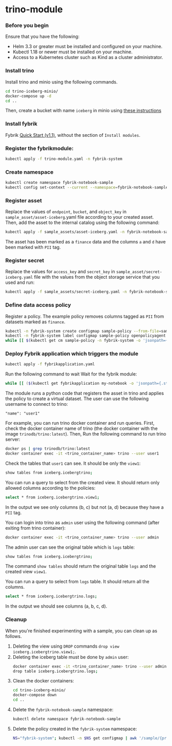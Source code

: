 # trino-module

### Before you begin
Ensure that you have the following:

- Helm 3.3 or greater must be installed and configured on your machine.
- Kubectl 1.18 or newer must be installed on your machine.
- Access to a Kubernetes cluster such as Kind as a cluster administrator.

### Install trino
Install trino and minio using the following commands.
```bash
cd trino-iceberg-minio/
docker-compose up -d
cd ..
```
Then, create a bucket with name `iceberg` in minio using [these instructions](https://github.com/bitsondatadev/trino-getting-started/tree/main/hive/trino-minio#create-bucket-in-minio)

### Install fybrik
Fybrik [Quick Start (v1.1)](https://fybrik.io/v1.1/get-started/quickstart/), without the section of `Install modules`.

### Register the fybrikmodule:
```bash
kubectl apply -f trino-module.yaml -n fybrik-system
```

### Create namespace
```bash
kubectl create namespace fybrik-notebook-sample
kubectl config set-context --current --namespace=fybrik-notebook-sample
```

### Register asset
Replace the values of `endpoint`, `bucket`, and `object_key` in `sample_asset/asset-iceberg`.yaml file according to your created asset. Then, add the asset to the internal catalog using the following command:
```bash
kubectl apply -f sample_assets/asset-iceberg.yaml -n fybrik-notebook-sample
```
The asset has been marked as a `finance` data and the columns `a` and `d` have been marked with `PII` tag.

### Register secret
Replace the values for `access_key` and `secret_key` in `sample_asset/secret-iceberg.yaml` file with the values from the object storage service that you used and run:
```bash
kubectl apply -f sample_assets/secret-iceberg.yaml -n fybrik-notebook-sample
```

### Define data access policy
Register a policy. The example policy removes columns tagged as `PII` from datasets marked as `finance`.
```bash
kubectl -n fybrik-system create configmap sample-policy --from-file=sample_assets/sample-policy.rego
kubectl -n fybrik-system label configmap sample-policy openpolicyagent.org/policy=rego
while [[ $(kubectl get cm sample-policy -n fybrik-system -o 'jsonpath={.metadata.annotations.openpolicyagent\.org/policy-status}') != '{"status":"ok"}' ]]; do echo "waiting for policy to be applied" && sleep 5; done
```

### Deploy Fybrik application which triggers the module
```bash
kubectl apply -f fybrikapplication.yaml
```
Run the following command to wait Wait for the fybrik module:
```bash
while [[ ($(kubectl get fybrikapplication my-notebook -o 'jsonpath={.status.ready}') != "true") || ($(kubectl get jobs my-notebook-fybrik-notebook-sample-trino-module -n fybrik-blueprints -o 'jsonpath={.status.conditions[0].type}') != "Complete") ]]; do echo "waiting for FybrikApplication" && sleep 5; done
```

The module runs a python code that registers the asset in trino and applies the policy to create a virtual dataset. The user can use the following username to connect to trino:

    "name": "user1"

For example, you can run trino docker container and run queries. First, check the docker container name of trino (the docker container with the image `trinodb/trino:latest`). Then, Run the following command to run trino server:
```bash
docker ps | grep trinodb/trino:latest
docker container exec -it <trino_container_name> trino --user user1
```
Check the tables that `user1` can see. It should be only the `view1`:
```bash
show tables from iceberg.icebergtrino;
```

You can run a query to select from the created view. It should return only allowed columns according to the policies:
```bash
select * from iceberg.icebergtrino.view1;
```
In the output we see only columns (b, c) but not (a, d) because they have a `PII` tag.

You can login into trino as `admin` user using the following command (after exiting from trino container):
```bash
docker container exec -it <trino_container_name> trino --user admin
```
The admin user can see the original table which is `logs` table:
```bash
show tables from iceberg.icebergtrino;
```
The command `show tables` should return the original table `logs` and the created view `view1`.

You can run a query to select from `logs` table. It should return all the columns.
```bash
select * from iceberg.icebergtrino.logs;
```
In the output we should see columns (a, b, c, d).

### Cleanup
When you're finished experimenting with a sample, you can clean up as follows.
1. Deleting the view using `DROP` commands `drop view iceberg.icebergtrino.view1;`.
1. Deleting the iceberg table must be done by `admin` user:
    ```bash
    docker container exec -it <trino_container_name> trino --user admin
    drop table iceberg.icebergtrino.logs;
    ```
1. Clean the docker containers:
    ```bash
    cd trino-iceberg-minio/
    docker-compose down
    cd ..
    ```
1. Delete the `fybrik-notebook-sample` namespace:
    ```bash
    kubectl delete namespace fybrik-notebook-sample
    ```
1. Delete the policy created in the `fybrik-system` namespace:
    ```bash
    NS="fybrik-system"; kubectl -n $NS get configmap | awk '/sample/{print $1}' | xargs  kubectl delete -n $NS configmap
    ```
